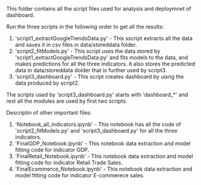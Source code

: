 This folder contains all the script files used for analysis and deploymnet of dashboard.

Run the three scripts in the following order to get all the results: 

1. 'script1_extractGoogleTrendsData.py' - This sscript extracts all the data and saves it in csv files
in data/storeddata folder.
2. 'script2_fitModels.py' - This script uses the data stored by 'script1_extractGoogleTrendsData.py'
and fits models to the data, and makes predictions for all the three indicators. It also stores the predicted data in 
data/storeddata dolder that is further used by script3.
3. 'script3_dashboard.py' - This script creates dashboard by uisng the data produced by script2.

The scripts used by 'script3_dashboard.py' starts with 'dashboard_*' and rest all the modules are used by first two scripts.
 

Descriptin of other important files:

1. 'Notebook_all_indicators.ipynb' - This notebook has all the code of 'script2_fitModels.py' and 'script3_dashboard.py' for all the three indicators.
2. 'FinalGDP_Notebook.ipynb' - This notebook data extraction and model fitting code for indicator GDP.
3. 'FinalRetail_Notebook.ipynb' - This notebook data extraction and model fitting code for indicator Retail Trade Sales.
4. 'FinalEcommerce_Notebook.ipynb' - This notebook data extraction and model fitting code for indicator E-commerece sales.